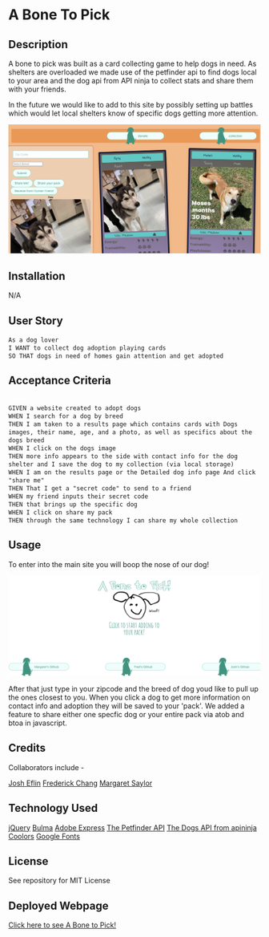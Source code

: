 # A Bone To Pick

## Description

A bone to pick was built as a card collecting game to help dogs in need. As shelters are overloaded we made use of the petfinder api to find dogs local to your area and the dog api from API ninja to collect stats and share them with your friends. 

In the future we would like to add to this site by possibly setting up battles which would let local shelters know of specific dogs getting more attention. 

![screenshot of landing page](assets/images/landing%20page%20screenshot.png)


## Installation

N/A

## User Story

```
As a dog lover
I WANT to collect dog adoption playing cards
SO THAT dogs in need of homes gain attention and get adopted

```

## Acceptance Criteria

```

GIVEN a website created to adopt dogs
WHEN I search for a dog by breed 
THEN I am taken to a results page which contains cards with Dogs images, their name, age, and a photo, as well as specifics about the dogs breed
WHEN I click on the dogs image
THEN more info appears to the side with contact info for the dog shelter and I save the dog to my collection (via local storage)
WHEN I am on the results page or the Detailed dog info page And click "share me"
THEN That I get a "secret code" to send to a friend
WHEN my friend inputs their secret code
THEN that brings up the specific dog
WHEN I click on share my pack
THEN through the same technology I can share my whole collection

```

## Usage

To enter into the main site you will boop the nose of our dog!

![screenshot of homepage](assets/images/homepage%20screenshot.png)

After that just type in your zipcode and the breed of dog youd like to pull up the ones closest to you. When you click a dog to get more information on contact info and adoption they will be saved to your 'pack'. We added a feature to share either one specfic dog or your entire pack via atob and btoa in javascript. 

## Credits

Collaborators include -

[Josh Eflin](https://github.com/JoshEflin)
[Frederick Chang](https://github.com/LearnedDr)
[Margaret Saylor](https://github.com/msaylorphila)

## Technology Used

[jQuery](https://jquery.com)
[Bulma](https://bulma.io)
[Adobe Express](https://adobe.com/express)
[The Petfinder API](https://www.petfinder.com/developers/v2/docs/)
[The Dogs API from apininja](https://api-ninjas.com/api/dogs)
[Coolors](https://coolors.co)
[Google Fonts](https://fonts.google.com)

## License

See repository for MIT License

## Deployed Webpage

[Click here to see A Bone to Pick!](https://msaylorphila.github.io/awesome-scorpions-proj01/)